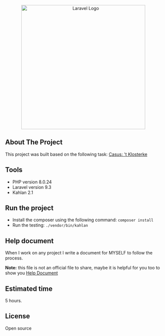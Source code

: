 <p align="center"><a href="https://cs-aspiraties.nl" target="_blank"><img src="https://vca-arabic.nl/admin/files/images/setting/n.png" width="400" alt="Laravel Logo"></a></p>


## About The Project
This project was built based on the following task:
[Casus: 't Klosterke](https://gitlab.nostradamus.nu/development/casus#casus-t-klosterke "Casus:'t Klosterke")

## Tools
- PHP version 8.0.24
- Laravel version 9.3
- Kahlan 2.1

## Run the project
- Install the composer using the following command:
`composer install`
- Run the testing:
`./vendor/bin/kahlan`

## Help document
When I work on any project I write a document for MYSELF to follow the process.

**Note:** this file is not an official file to share, maybe it is helpful for you too to show you 
[Help Document](https://docs.google.com/document/d/1bIaEvTx0x4PY6Z0zIMhw0arSsCpECBwIBAB36Ej9PIk/edit "Help Document")

## Estimated time
5 hours.

## License
Open source
